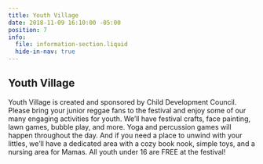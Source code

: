 ```yaml
---
title: Youth Village
date: 2018-11-09 16:10:00 -05:00
position: 7
info:
  file: information-section.liquid
  hide-in-nav: true
---
```


## Youth Village

Youth Village is created and sponsored by Child Development Council. Please bring your junior reggae fans to the festival and enjoy some of our many engaging activities for youth. We’ll have festival crafts, face painting, lawn games, bubble play, and more. Yoga and percussion games will happen throughout the day. And if you need a place to unwind with your littles, we’ll have a dedicated area with a cozy book nook, simple toys, and a nursing area for Mamas. All youth under 16 are FREE at the festival!